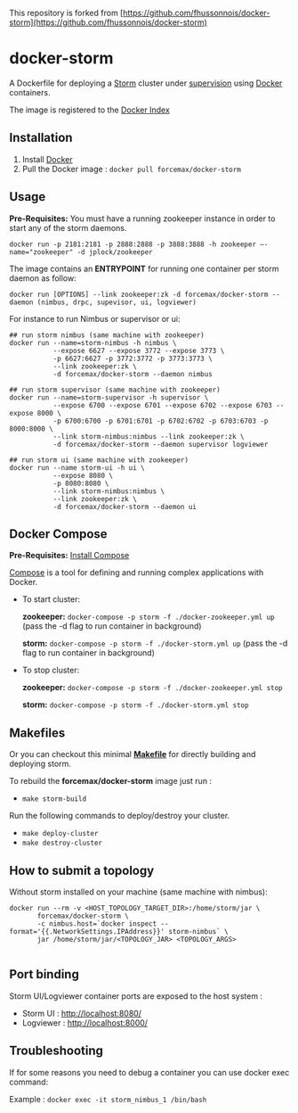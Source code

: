 This repository is forked from [https://github.com/fhussonnois/docker-storm](https://github.com/fhussonnois/docker-storm)

docker-storm
=============
A Dockerfile for deploying a [Storm](http://storm.apache.org/) cluster under [supervision](http://supervisord.org/) using [Docker](https://www.docker.io/)
 containers. 

The image is registered to the [Docker Index](https://index.docker.io/u/forcemax/docker-storm/)

Installation
------------
1. Install [Docker](https://www.docker.io/)
2. Pull the Docker image : ```docker pull forcemax/docker-storm```

Usage
-----
**Pre-Requisites:** You must have a running zookeeper instance in order to start any of the storm daemons. 
```
docker run -p 2181:2181 -p 2888:2888 -p 3888:3888 -h zookeeper –-name="zookeeper" -d jplock/zookeeper
```

The image contains an **ENTRYPOINT** for running one container per storm daemon as follow:
  
```docker run [OPTIONS] --link zookeeper:zk -d forcemax/docker-storm --daemon (nimbus, drpc, supevisor, ui, logviewer)```  

For instance to run Nimbus or supervisor or ui:

```
## run storm nimbus (same machine with zookeeper)
docker run --name=storm-nimbus -h nimbus \
           --expose 6627 --expose 3772 --expose 3773 \
           -p 6627:6627 -p 3772:3772 -p 3773:3773 \
           --link zookeeper:zk \
           -d forcemax/docker-storm --daemon nimbus
           
## run storm supervisor (same machine with zookeeper)
docker run --name=storm-supervisor -h supervisor \
           --expose 6700 --expose 6701 --expose 6702 --expose 6703 --expose 8000 \
           -p 6700:6700 -p 6701:6701 -p 6702:6702 -p 6703:6703 -p 8000:8000 \
           --link storm-nimbus:nimbus --link zookeeper:zk \
           -d forcemax/docker-storm --daemon supervisor logviewer

## run storm ui (same machine with zookeeper)
docker run --name storm-ui -h ui \
           --expose 8080 \
           -p 8080:8080 \
           --link storm-nimbus:nimbus \
           --link zookeeper:zk \
           -d forcemax/docker-storm --daemon ui
```
Docker Compose
---
**Pre-Requisites:** [Install Compose](https://docs.docker.com/compose/#installation-and-set-up)

[Compose](https://docs.docker.com/compose/) is a tool for defining and running complex applications with Docker.
  
  - To start cluster:
	 
    **zookeeper:** ```docker-compose -p storm -f ./docker-zookeeper.yml up``` (pass the -d flag to run container in background)

    **storm:** ```docker-compose -p storm -f ./docker-storm.yml up``` (pass the -d flag to run container in background)

  - To stop cluster:

    **zookeeper:** ```docker-compose -p storm -f ./docker-zookeeper.yml stop```

    **storm:** ```docker-compose -p storm -f ./docker-storm.yml stop```

Makefiles
---------
Or you can checkout this minimal **[Makefile](https://github.com/forcemax/docker-storm/blob/master/Makefile)** for directly building and deploying storm.

To rebuild the **forcemax/docker-storm** image just run :

  - ```make storm-build```

Run the following commands to deploy/destroy your cluster.

  - ```make deploy-cluster```
  - ```make destroy-cluster```


How to submit a topology 
------------------------
Without storm installed on your machine (same machine with nimbus):

```
docker run --rm -v <HOST_TOPOLOGY_TARGET_DIR>:/home/storm/jar \
       forcemax/docker-storm \
       -c nimbus.host=`docker inspect --format='{{.NetworkSettings.IPAddress}}' storm-nimbus` \
       jar /home/storm/jar/<TOPOLOGY_JAR> <TOPOLOGY_ARGS>


```

Port binding 
-------------

Storm UI/Logviewer container ports are exposed to the host system : 

  - Storm UI : [http://localhost:8080/](http://localhost:8080/)
  - Logviewer : [http://localhost:8000/](http://localhost:8000/)


Troubleshooting
---------------
If for some reasons you need to debug a container you can use docker exec command: 

Example : ```docker exec -it storm_nimbus_1 /bin/bash```
